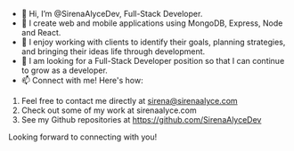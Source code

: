 - 👋 Hi, I’m @SirenaAlyceDev, Full-Stack Developer.
- 👀  I create web and mobile applications using MongoDB, Express, Node and React. 
- 🌱 I enjoy working with clients to identify their goals, planning strategies, and bringing their ideas life through development. 
- 💞️ I am looking for a Full-Stack Developer position so that I can continue to grow as a developer.
- 📫 Connect with me! Here's how:
1. Feel free to contact me directly at sirena@sirenaalyce.com
2. Check out some of my work at sirenaalyce.com
3. See my Github repositories at https://github.com/SirenaAlyceDev

Looking forward to connecting with you!
<!---
SirenaAlyceDev/SirenaAlyceDev is a ✨ special ✨ repository because its `README.md` (this file) appears on your GitHub profile.
You can click the Preview link to take a look at your changes.
--->
